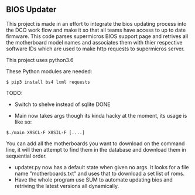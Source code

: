## BIOS Updater

This project is made in an effort to integrate the bios updating process into the DCO work flow and make it so that all teams have access to up to date firmware.
This code parses supermicros BIOS support page and retrives all the motherboard model names and associates them with thier respective software IDs which are used to make http requests to supermicros server. 

This project uses python3.6

These Python modules are needed:
```
$ pip3 install bs4 lxml requests
```
TODO:
- Switch to shelve instead of sqlite DONE

- Main now takes args though its kinda hacky at the moment, its usage is like so:
```
$./main X9SCL-F X8SIL-F [....]
```
You can add all the motherboards you want to download on the command line, it will then attempt to find them in the database and download them in sequential order.

- updater.py now has a default state when given no args. It looks for a file name "motherboards.txt" and uses that to download a set list of roms.
- Have the whole program use SUM to automate updating bios and retriving the latest versions all dynamically.